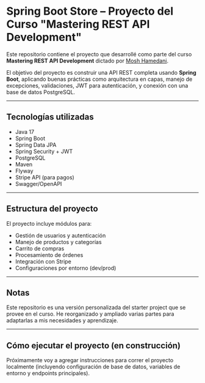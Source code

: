 # Spring Boot Store – Proyecto del Curso "Mastering REST API Development"

Este repositorio contiene el proyecto que desarrollé como parte del curso **Mastering REST API Development** dictado por [Mosh Hamedani](https://codewithmosh.com/).

El objetivo del proyecto es construir una API REST completa usando **Spring Boot**, aplicando buenas prácticas como arquitectura en capas, manejo de excepciones, validaciones, JWT para autenticación, y conexión con una base de datos PostgreSQL.

---

## Tecnologías utilizadas

- Java 17
- Spring Boot
- Spring Data JPA
- Spring Security + JWT
- PostgreSQL
- Maven
- Flyway
- Stripe API (para pagos)
- Swagger/OpenAPI

---

## Estructura del proyecto

El proyecto incluye módulos para:

- Gestión de usuarios y autenticación
- Manejo de productos y categorías
- Carrito de compras
- Procesamiento de órdenes
- Integración con Stripe
- Configuraciones por entorno (dev/prod)

---

## Notas

Este repositorio es una versión personalizada del starter project que se provee en el curso. He reorganizado y ampliado varias partes para adaptarlas a mis necesidades y aprendizaje.

---

## Cómo ejecutar el proyecto (en construcción)

Próximamente voy a agregar instrucciones para correr el proyecto localmente (incluyendo configuración de base de datos, variables de entorno y endpoints principales).
